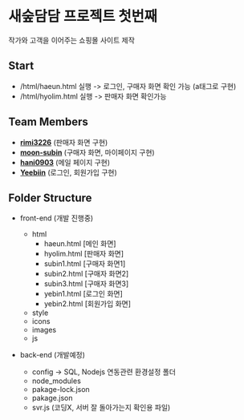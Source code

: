 # 새숲담담 프로젝트 첫번째
작가와 고객을 이어주는 쇼핑몰 사이트 제작

## Start
* /html/haeun.html 실행
-> 로그인, 구매자 화면 확인 가능 (a태그로 구현)
* /html/hyolim.html 실행
-> 판매자 화면 확인가능
## Team Members
* [**rimi3226**](https://github.com/rimi3226) (판매자 화면 구현)
* [**moon-subin**](https://github.com/moon-subin) (구매자 화면, 마이페이지 구현)
* [**hani0903**](https://github.com/lightpipo-cre20) (메일 페이지 구현)
* [**Yeebiin**](https://github.com/Yeebiin) (로그인, 회원가입 구현)

## Folder Structure
* front-end (개발 진행중)
  * html
    * haeun.html [메인 화면]
    * hyolim.html [판매자 화면]
    * subin1.html [구매자 화면1]
    * subin2.html [구매자 화면2]
    * subin3.html [구매자 화면3]
    * yebin1.html [로그인 화면]
    - yebin2.html [회원가입 화면]
  * style
  * icons
  * images
  * js
  
* back-end (개발예정)
  * config -> SQL, Nodejs 연동관련 환경설정 폴더
  * node_modules
  * pakage-lock.json
  * pakage.json
  * svr.js (코딩X, 서버 잘 돌아가는지 확인용 파일)

